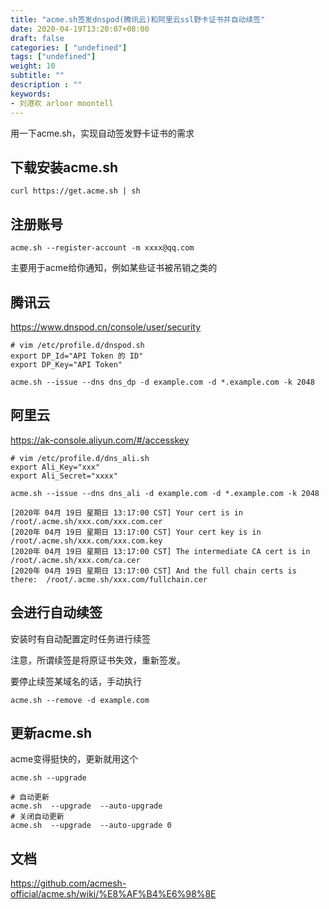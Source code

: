```yaml
---
title: "acme.sh签发dnspod(腾讯云)和阿里云ssl野卡证书并自动续签"
date: 2020-04-19T13:20:07+08:00
draft: false
categories: [ "undefined"]
tags: ["undefined"]
weight: 10
subtitle: ""
description : ""
keywords:
- 刘港欢 arloor moontell
---
```


用一下acme.sh，实现自动签发野卡证书的需求
<!--more-->

## 下载安装acme.sh

```
curl https://get.acme.sh | sh
```

## 注册账号

```
acme.sh --register-account -m xxxx@qq.com
```

主要用于acme给你通知，例如某些证书被吊销之类的

## 腾讯云

https://www.dnspod.cn/console/user/security


```
# vim /etc/profile.d/dnspod.sh
export DP_Id="API Token 的 ID"
export DP_Key="API Token"
```

```
acme.sh --issue --dns dns_dp -d example.com -d *.example.com -k 2048
```

## 阿里云

https://ak-console.aliyun.com/#/accesskey


```
# vim /etc/profile.d/dns_ali.sh
export Ali_Key="xxx"
export Ali_Secret="xxxx"
```

```
acme.sh --issue --dns dns_ali -d example.com -d *.example.com -k 2048
```

```
[2020年 04月 19日 星期日 13:17:00 CST] Your cert is in  /root/.acme.sh/xxx.com/xxx.com.cer
[2020年 04月 19日 星期日 13:17:00 CST] Your cert key is in  /root/.acme.sh/xxx.com/xxx.com.key
[2020年 04月 19日 星期日 13:17:00 CST] The intermediate CA cert is in  /root/.acme.sh/xxx.com/ca.cer
[2020年 04月 19日 星期日 13:17:00 CST] And the full chain certs is there:  /root/.acme.sh/xxx.com/fullchain.cer 
```

## 会进行自动续签

安装时有自动配置定时任务进行续签

注意，所谓续签是将原证书失效，重新签发。

要停止续签某域名的话，手动执行

```shell
acme.sh --remove -d example.com
```

## 更新acme.sh

acme变得挺快的，更新就用这个

```
acme.sh --upgrade
```

```
# 自动更新
acme.sh  --upgrade  --auto-upgrade
# 关闭自动更新
acme.sh  --upgrade  --auto-upgrade 0
```

## 文档

https://github.com/acmesh-official/acme.sh/wiki/%E8%AF%B4%E6%98%8E

